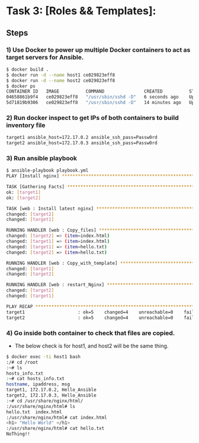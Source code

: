 # Task 3: [Roles && Templates]:
## Steps
### 1) Use Docker to power up multiple Docker containers to act as target servers for Ansible.
```bash
$ docker build .
$ docker run -d --name host1 ce029823eff8
$ docker run -d --name host2 ce029823eff8
$ docker ps
CONTAINER ID   IMAGE          COMMAND               CREATED          STATUS          PORTS     NAMES
04658861b9f4   ce029823eff8   "/usr/sbin/sshd -D"   6 seconds ago    Up 6 seconds    22/tcp    host2
5d71819b9306   ce029823eff8   "/usr/sbin/sshd -D"   14 minutes ago   Up 14 minutes   22/tcp    host1
```
### 2) Run docker inspect to get IPs of both containers to build inventory file
```bash
target1 ansible_host=172.17.0.2 ansible_ssh_pass=Passw0rd
target2 ansible_host=172.17.0.3 ansible_ssh_pass=Passw0rd
```
### 3) Run ansible playbook
```bash
$ ansible-playbook playbook.yml
PLAY [Install nginx] **************************************************************************************************

TASK [Gathering Facts] ************************************************************************************************
ok: [target1]
ok: [target2]

TASK [web : Install latest nginx] *************************************************************************************
changed: [target2]
changed: [target1]

RUNNING HANDLER [web : Copy_files] *************************************************************************************
changed: [target2] => (item=index.html)
changed: [target1] => (item=index.html)
changed: [target1] => (item=hello.txt)
changed: [target2] => (item=hello.txt)

RUNNING HANDLER [web : Copy_with_template] ******************************************************************************
changed: [target1]
changed: [target2]

RUNNING HANDLER [web : restart_Nginx] ************************************************************************************
changed: [target2]
changed: [target1]

PLAY RECAP ****************************************************************************************************************
target1                    : ok=5    changed=4    unreachable=0    failed=0    skipped=0    rescued=0    ignored=0
target2                    : ok=5    changed=4    unreachable=0    failed=0    skipped=0    rescued=0    ignored=0
```
### 4) Go inside both container to check that files are copied.
- The below check is for host1, and host2 will be the same thing.
```bash
$ docker exec -ti host1 bash
:/# cd /root
:~# ls
hosts_info.txt
:~# cat hosts_info.txt
hostname, ipaddress, msg
target1, 172.17.0.2, Hello_Ansible
target2, 172.17.0.3, Hello_Ansible
:~# cd /usr/share/nginx/html/
:/usr/share/nginx/html# ls
hello.txt  index.html
:/usr/share/nginx/html# cat index.html
<h1> "Hello World" </h1>
:/usr/share/nginx/html# cat hello.txt
NoThing!!
```
